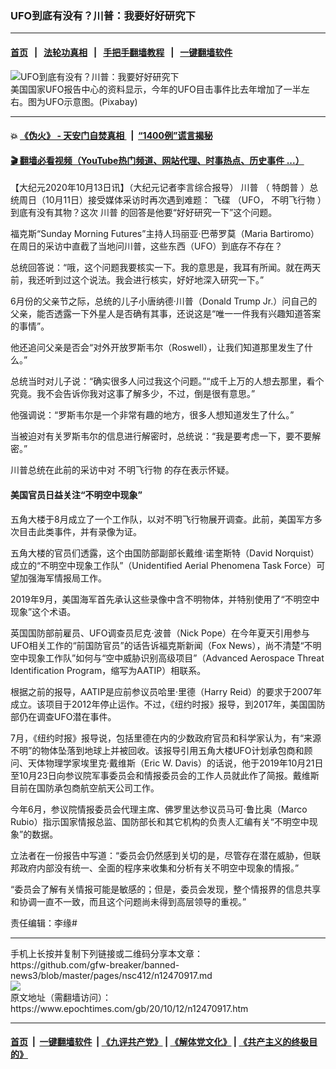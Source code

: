### UFO到底有没有？川普：我要好好研究下
------------------------

#### [首页](https://github.com/gfw-breaker/banned-news3/blob/master/README.md) &nbsp;&nbsp;|&nbsp;&nbsp; [法轮功真相](https://github.com/begood0513/basic/blob/master/README.md)  &nbsp;&nbsp;|&nbsp;&nbsp; [手把手翻墙教程](https://github.com/gfw-breaker/guides/wiki)  &nbsp;&nbsp;|&nbsp;&nbsp; [一键翻墙软件](https://github.com/gfw-breaker/nogfw/blob/master/README.md)  



<div><img alt="UFO到底有没有？川普：我要好好研究下" class="attachment-djy_600_400 size-djy_600_400 wp-post-image" src="https://i.epochtimes.com/assets/uploads/2020/10/ufo-3879499_1920-600x400.jpg"/>
<div class="caption">
 美国国家UFO报告中心的资料显示，今年的UFO目击事件比去年增加了一半左右。图为UFO示意图。(Pixabay)
</div></div><hr/>

#### 💥 [《伪火》 - 天安门自焚真相 ](http://158.247.195.190:10000/videos/blog/weihuo.html)&nbsp; |&nbsp; [“1400例”谎言揭秘  ](http://158.247.195.190:10000/videos/blog/jiexi1400.html)

#### [ 🎬  翻墙必看视频（YouTube热门频道、网站代理、时事热点、历史事件 ...）](https://github.com/gfw-breaker/links/blob/master/banned.md)

<div><p>
 【大纪元2020年10月13日讯】（大纪元记者李言综合报导）
 <ok href="https://www.epochtimes.com/gb/tag/%E5%B7%9D%E6%99%AE.html">
  川普
 </ok>
 （
 <ok href="https://www.epochtimes.com/gb/tag/%E7%89%B9%E6%9C%97%E6%99%AE.html">
  特朗普
 </ok>
 ）总统周日（10月11日）接受媒体采访时再次遇到难题：
 <ok href="https://www.epochtimes.com/gb/tag/%E9%A3%9E%E7%A2%9F.html">
  飞碟
 </ok>
 （UFO，
 <ok href="https://www.epochtimes.com/gb/tag/%E4%B8%8D%E6%98%8E%E9%A3%9E%E8%A1%8C%E7%89%A9.html">
  不明飞行物
 </ok>
 ）到底有没有其物？这次
 <ok href="https://www.epochtimes.com/gb/tag/%E5%B7%9D%E6%99%AE.html">
  川普
 </ok>
 的回答是他要“好好研究一下”这个问题。
</p>
<p>
 福克斯“Sunday Morning Futures”主持人玛丽亚·巴蒂罗莫（Maria Bartiromo）在周日的采访中直截了当地问川普，这些东西（UFO）到底存不存在？
</p>
<p>
 总统回答说：“哦，这个问题我要核实一下。我的意思是，我耳有所闻。就在两天前，我还听到过这个说法。我会进行核实，好好地深入研究一下。”
</p>
<p>
 6月份的父亲节之际，总统的儿子小唐纳德·川普（Donald Trump Jr.）问自己的父亲，能否透露一下外星人是否确有其事，还说这是“唯一一件我有兴趣知道答案的事情”。
</p>
<p>
 他还追问父亲是否会“对外开放罗斯韦尔（Roswell），让我们知道那里发生了什么。”
</p>
<p>
 总统当时对儿子说：“确实很多人问过我这个问题。”“成千上万的人想去那里，看个究竟。我不会告诉你我对这事了解多少，不过，倒是很有意思。”
</p>
<p>
 他强调说：“罗斯韦尔是一个非常有趣的地方，很多人想知道发生了什么。”
</p>
<p>
 当被迫对有关罗斯韦尔的信息进行解密时，总统说：“我是要考虑一下，要不要解密。”
</p>
<p>
 川普总统在此前的采访中对
 <ok href="https://www.epochtimes.com/gb/tag/%E4%B8%8D%E6%98%8E%E9%A3%9E%E8%A1%8C%E7%89%A9.html">
  不明飞行物
 </ok>
 的存在表示怀疑。
</p>
<h4>
 美国官员日益关注“不明空中现象”
</h4>
<p>
 五角大楼于8月成立了一个工作队，以对不明飞行物展开调查。此前，美国军方多次目击此类事件，并有录像为证。
</p>
<p>
 五角大楼的官员们透露，这个由国防部副部长戴维·诺奎斯特（David Norquist）成立的“不明空中现象工作队”（Unidentified Aerial Phenomena Task Force）可望加强海军情报局工作。
</p>
<p>
 2019年9月，美国海军首先承认这些录像中含不明物体，并特别使用了“不明空中现象”这个术语。
</p>
<p>
 英国国防部前雇员、UFO调查员尼克·波普（Nick Pope）在今年夏天引用参与UFO相关工作的“前国防官员”的话告诉福克斯新闻（Fox News），尚不清楚“不明空中现象工作队”如何与“空中威胁识别高级项目”（Advanced Aerospace Threat Identification Program，缩写为AATIP）相联系。
</p>
<p>
 根据之前的报导，AATIP是应前参议员哈里·里德（Harry Reid）的要求于2007年成立。该项目于2012年停止运作。不过，《纽约时报》报导，到2017年，美国国防部仍在调查UFO潜在事件。
</p>
<p>
 7月，《纽约时报》报导说，包括里德在内的少数政府官员和科学家认为，有“来源不明”的物体坠落到地球上并被回收。该报导引用五角大楼UFO计划承包商和顾问、天体物理学家埃里克·戴维斯（Eric W. Davis）的话说，他于2019年10月21日至10月23日向参议院军事委员会和情报委员会的工作人员就此作了简报。戴维斯目前在国防承包商航空航天公司工作。
</p>
<p>
 今年6月，参议院情报委员会代理主席、佛罗里达参议员马可·鲁比奥（Marco Rubio）指示国家情报总监、国防部长和其它机构的负责人汇编有关“不明空中现象”的数据。
</p>
<p>
 立法者在一份报告中写道：“委员会仍然感到关切的是，尽管存在潜在威胁，但联邦政府内部没有统一、全面的程序来收集和分析有关不明空中现象的情报。”
</p>
<p>
 “委员会了解有关情报可能是敏感的；但是，委员会发现，整个情报界的信息共享和协调一直​不一致，而且这个问题尚未得到高层领导的重视。”
</p>
<p>
 责任编辑：李缘#
</p>
</div>
<hr/>
手机上长按并复制下列链接或二维码分享本文章：<br/>
https://github.com/gfw-breaker/banned-news3/blob/master/pages/nsc412/n12470917.md <br/>
<a href='https://github.com/gfw-breaker/banned-news3/blob/master/pages/nsc412/n12470917.md'><img src='https://github.com/gfw-breaker/banned-news3/blob/master/pages/nsc412/n12470917.md.png'/></a> <br/>
原文地址（需翻墙访问）：https://www.epochtimes.com/gb/20/10/12/n12470917.htm


------------------------
#### [首页](https://github.com/gfw-breaker/banned-news3/blob/master/README.md) &nbsp;|&nbsp; [一键翻墙软件](https://github.com/gfw-breaker/nogfw/blob/master/README.md) &nbsp;| [《九评共产党》](https://github.com/gfw-breaker/9ping.md/blob/master/README.md#九评之一评共产党是什么) | [《解体党文化》](https://github.com/gfw-breaker/jtdwh.md/blob/master/README.md) | [《共产主义的终极目的》](https://github.com/gfw-breaker/gczydzjmd.md/blob/master/README.md)


<img src='http://gfw-breaker.win/banned-news3/pages/nsc412/n12470917.md' width='0px' height='0px'/>